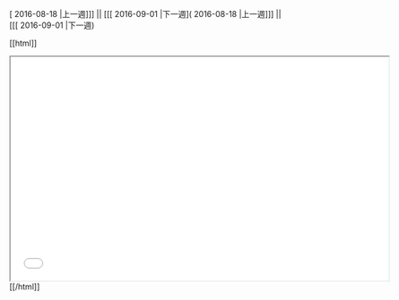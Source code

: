 [ 2016-08-18 |上一週]]] || [[[ 2016-09-01 |下一週]( 2016-08-18 |上一週]]] || [[[ 2016-09-01 |下一週)



[[html]]
<iframe src='<http://pad.hackingthursday.org>  ?showControls=true&showChat=true&showLineNumbers=true&useMonospaceFont=false' width=675 height=400></iframe>
[[/html]]